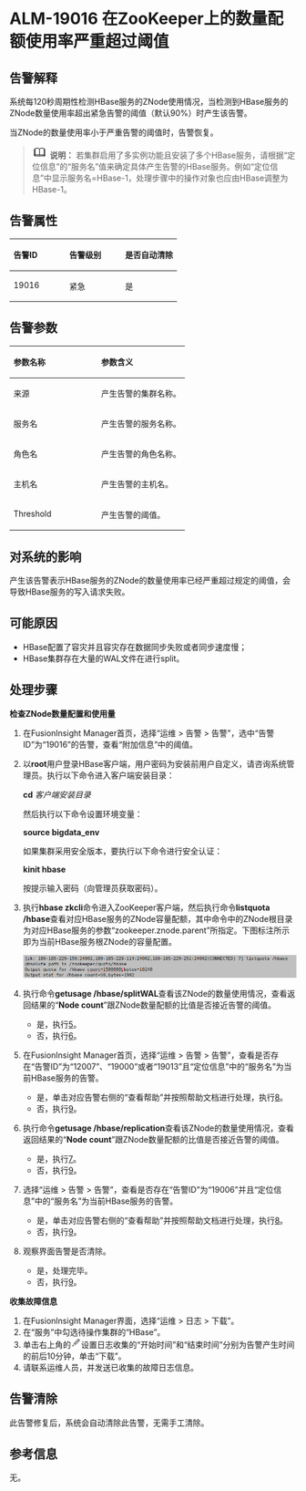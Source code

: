 # ALM-19016 在ZooKeeper上的数量配额使用率严重超过阈值<a name="ALM-19016"></a>

## 告警解释<a name="section49280276"></a>

系统每120秒周期性检测HBase服务的ZNode使用情况，当检测到HBase服务的ZNode数量使用率超出紧急告警的阈值（默认90%）时产生该告警。

当ZNode的数量使用率小于严重告警的阈值时，告警恢复。

>![](public_sys-resources/icon-note.gif) **说明：** 
>若集群启用了多实例功能且安装了多个HBase服务，请根据“定位信息”的“服务名”值来确定具体产生告警的HBase服务。例如“定位信息”中显示服务名=HBase-1，处理步骤中的操作对象也应由HBase调整为HBase-1。

## 告警属性<a name="section40869308"></a>

<a name="table2694484"></a>
<table><thead align="left"><tr id="row57848198"><th class="cellrowborder" valign="top" width="33.33333333333333%" id="mcps1.1.4.1.1"><p id="p55192461"><a name="p55192461"></a><a name="p55192461"></a>告警ID</p>
</th>
<th class="cellrowborder" valign="top" width="33.33333333333333%" id="mcps1.1.4.1.2"><p id="p41404348"><a name="p41404348"></a><a name="p41404348"></a>告警级别</p>
</th>
<th class="cellrowborder" valign="top" width="33.33333333333333%" id="mcps1.1.4.1.3"><p id="p65417916"><a name="p65417916"></a><a name="p65417916"></a>是否自动清除</p>
</th>
</tr>
</thead>
<tbody><tr id="row64359861"><td class="cellrowborder" valign="top" width="33.33333333333333%" headers="mcps1.1.4.1.1 "><p id="p45766222"><a name="p45766222"></a><a name="p45766222"></a>19016</p>
</td>
<td class="cellrowborder" valign="top" width="33.33333333333333%" headers="mcps1.1.4.1.2 "><p id="p16076463"><a name="p16076463"></a><a name="p16076463"></a>紧急</p>
</td>
<td class="cellrowborder" valign="top" width="33.33333333333333%" headers="mcps1.1.4.1.3 "><p id="p27125121"><a name="p27125121"></a><a name="p27125121"></a>是</p>
</td>
</tr>
</tbody>
</table>

## 告警参数<a name="section32279454"></a>

<a name="table49651179"></a>
<table><thead align="left"><tr id="row461818"><th class="cellrowborder" valign="top" width="50%" id="mcps1.1.3.1.1"><p id="p37407293"><a name="p37407293"></a><a name="p37407293"></a>参数名称</p>
</th>
<th class="cellrowborder" valign="top" width="50%" id="mcps1.1.3.1.2"><p id="p10091901"><a name="p10091901"></a><a name="p10091901"></a>参数含义</p>
</th>
</tr>
</thead>
<tbody><tr id="row1975212412175"><td class="cellrowborder" valign="top" width="50%" headers="mcps1.1.3.1.1 "><p id="p13858113752316"><a name="p13858113752316"></a><a name="p13858113752316"></a>来源</p>
</td>
<td class="cellrowborder" valign="top" width="50%" headers="mcps1.1.3.1.2 "><p id="p187931338134115"><a name="p187931338134115"></a><a name="p187931338134115"></a>产生告警的集群名称。</p>
</td>
</tr>
<tr id="row12137633"><td class="cellrowborder" valign="top" width="50%" headers="mcps1.1.3.1.1 "><p id="p39123317"><a name="p39123317"></a><a name="p39123317"></a>服务名</p>
</td>
<td class="cellrowborder" valign="top" width="50%" headers="mcps1.1.3.1.2 "><p id="p43900087"><a name="p43900087"></a><a name="p43900087"></a>产生告警的服务名称。</p>
</td>
</tr>
<tr id="row59556464"><td class="cellrowborder" valign="top" width="50%" headers="mcps1.1.3.1.1 "><p id="p37226997"><a name="p37226997"></a><a name="p37226997"></a>角色名</p>
</td>
<td class="cellrowborder" valign="top" width="50%" headers="mcps1.1.3.1.2 "><p id="p42160567"><a name="p42160567"></a><a name="p42160567"></a>产生告警的角色名称。</p>
</td>
</tr>
<tr id="row43900785"><td class="cellrowborder" valign="top" width="50%" headers="mcps1.1.3.1.1 "><p id="p66118565"><a name="p66118565"></a><a name="p66118565"></a>主机名</p>
</td>
<td class="cellrowborder" valign="top" width="50%" headers="mcps1.1.3.1.2 "><p id="p1810620"><a name="p1810620"></a><a name="p1810620"></a>产生告警的主机名。</p>
</td>
</tr>
<tr id="row13992218350"><td class="cellrowborder" valign="top" width="50%" headers="mcps1.1.3.1.1 "><p id="p1624673963311"><a name="p1624673963311"></a><a name="p1624673963311"></a>Threshold</p>
</td>
<td class="cellrowborder" valign="top" width="50%" headers="mcps1.1.3.1.2 "><p id="p102105390169"><a name="p102105390169"></a><a name="p102105390169"></a>产生告警的阈值。</p>
</td>
</tr>
</tbody>
</table>

## 对系统的影响<a name="section22079637"></a>

产生该告警表示HBase服务的ZNode的数量使用率已经严重超过规定的阈值，会导致HBase服务的写入请求失败。

## 可能原因<a name="section64499009"></a>

-   HBase配置了容灾并且容灾存在数据同步失败或者同步速度慢；
-   HBase集群存在大量的WAL文件在进行split。

## 处理步骤<a name="section86282632617"></a>

**检查ZNode数量配置和使用量**

1.  在FusionInsight Manager首页，选择“运维 \> 告警 \> 告警”，选中“告警ID”为“19016”的告警，查看“附加信息”中的阈值。
2.  以**root**用户登录HBase客户端，用户密码为安装前用户自定义，请咨询系统管理员。执行以下命令进入客户端安装目录：

    **cd** _客户端安装目录_

    然后执行以下命令设置环境变量：

    **source bigdata\_env**

    如果集群采用安全版本，要执行以下命令进行安全认证：

    **kinit hbase**

    按提示输入密码（向管理员获取密码）。

3.  执行**hbase zkcli**命令进入ZooKeeper客户端，然后执行命令**listquota /hbase**查看对应HBase服务的ZNode容量配额，其中命令中的ZNode根目录为对应HBase服务的参数“zookeeper.znode.parent”所指定。下图标注所示即为当前HBase服务根ZNode的容量配置。

    ![](figures/zh-cn_image_0263895570.png)

4.  执行命令**getusage /hbase/splitWAL**查看该ZNode的数量使用情况，查看返回结果的“**Node count**”跟ZNode数量配额的比值是否接近告警的阈值。
    -   是，执行[5](#li6339011093624)。
    -   否，执行[6](#li62018222616)。

5.  <a name="li6339011093624"></a>在FusionInsight Manager首页，选择“运维 \> 告警 \> 告警”，查看是否存在“告警ID”为“12007”、“19000”或者“19013”且“定位信息”中的“服务名”为当前HBase服务的告警。
    -   是，单击对应告警右侧的“查看帮助”并按照帮助文档进行处理，执行[8](#li5814142393624)。
    -   否，执行[9](#li5351076393624)。

6.  <a name="li62018222616"></a>执行命令**getusage /hbase/replication**查看该ZNode的数量使用情况，查看返回结果的“**Node count**”跟ZNode数量配额的比值是否接近告警的阈值。
    -   是，执行[7](#li17555915687)。
    -   否，执行[9](#li5351076393624)。

7.  <a name="li17555915687"></a>选择“运维 \> 告警 \> 告警”，查看是否存在“告警ID”为“19006”并且“定位信息”中的“服务名”为当前HBase服务的告警。
    -   是，单击对应告警右侧的“查看帮助”并按照帮助文档进行处理，执行[8](#li5814142393624)。
    -   否，执行[9](#li5351076393624)。

8.  <a name="li5814142393624"></a>观察界面告警是否清除。
    -   是，处理完毕。
    -   否，执行[9](#li5351076393624)。


**收集故障信息**

1.  <a name="li5351076393624"></a>在FusionInsight Manager界面，选择“运维 \> 日志 \> 下载”。
2.  在“服务”中勾选待操作集群的“HBase”。
3.  单击右上角的![](figures/zh-cn_image_0263895751.png)设置日志收集的“开始时间”和“结束时间”分别为告警产生时间的前后10分钟，单击“下载”。
4.  请联系运维人员，并发送已收集的故障日志信息。

## 告警清除<a name="section169311343318"></a>

此告警修复后，系统会自动清除此告警，无需手工清除。

## 参考信息<a name="section57037220"></a>

无。

